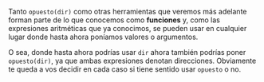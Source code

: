 Tanto `opuesto(dir)` como otras herramientas que veremos más adelante forman parte de lo que conocemos como **funciones** y, como las expresiones aritméticas que ya conocimos, se pueden usar en cualquier lugar donde hasta ahora poníamos valores o argumentos. 

O sea, donde hasta ahora podrías usar `dir` ahora también podrías poner `opuesto(dir)`, ya que ambas expresiones denotan direcciones. Obviamente te queda a vos decidir en cada caso si tiene sentido usar `opuesto` o no.